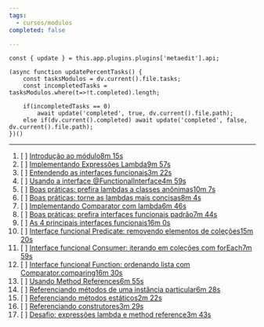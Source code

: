 ```yaml
---
tags:
  - cursos/modulos
completed: false

---
```


```dataviewjs
const { update } = this.app.plugins.plugins['metaedit'].api;

(async function updatePercentTasks() {
	const tasksModulos = dv.current().file.tasks;
	const incompletedTasks = tasksModulos.where(t=>!t.completed).length;
	
	if(incompletedTasks == 0)
		await update('completed', true, dv.current().file.path);
	else if(dv.current().completed) await update('completed', false, dv.current().file.path);
})()
```
---
1. [ ] [Introdução ao módulo8m 15s](https://app.algaworks.com/aulas/4792/introducao-ao-modulo)
2. [ ] [Implementando Expressões Lambda9m 57s](https://app.algaworks.com/aulas/4793/implementando-expressoes-lambda)
3. [ ] [Entendendo as interfaces funcionais3m 22s](https://app.algaworks.com/aulas/4794/entendendo-as-interfaces-funcionais)
4. [ ] [Usando a interface @FunctionalInterface4m 59s](https://app.algaworks.com/aulas/4795/usando-a-interface-functionalinterface)
5. [ ] [Boas práticas: prefira lambdas a classes anônimas10m 7s](https://app.algaworks.com/aulas/4796/boas-praticas-prefira-lambdas-a-classes-anonimas)
6. [ ] [Boas práticas: torne as lambdas mais concisas8m 4s](https://app.algaworks.com/aulas/4797/boas-praticas-torne-as-lambdas-mais-concisas)
7. [ ] [Implementando Comparator com lambda6m 46s](https://app.algaworks.com/aulas/4798/implementando-comparator-com-lambda)
8. [ ] [Boas práticas: prefira interfaces funcionais padrão7m 44s](https://app.algaworks.com/aulas/4799/boas-praticas-prefira-interfaces-funcionais-padrao)
9. [ ] [As 4 principais interfaces funcionais16m 0s](https://app.algaworks.com/aulas/4800/as-4-principais-interfaces-funcionais)
10. [ ] [Interface funcional Predicate: removendo elementos de coleções15m 20s](https://app.algaworks.com/aulas/4801/interface-funcional-predicate-removendo-elementos-de-colecoes)
11. [ ] [Interface funcional Consumer: iterando em coleções com forEach7m 59s](https://app.algaworks.com/aulas/4802/interface-funcional-consumer-iterando-em-colecoes-com-foreach)
12. [ ] [Interface funcional Function: ordenando lista com Comparator.comparing16m 30s](https://app.algaworks.com/aulas/4803/interface-funcional-function-ordenando-lista-com-comparatorcomparing)
13. [ ] [Usando Method References6m 55s](https://app.algaworks.com/aulas/4804/usando-method-references)
14. [ ] [Referenciando métodos de uma instância particular6m 28s](https://app.algaworks.com/aulas/4805/referenciando-metodos-de-uma-instancia-particular)
15. [ ] [Referenciando métodos estáticos2m 22s](https://app.algaworks.com/aulas/4806/referenciando-metodos-estaticos)
16. [ ] [Referenciando construtores3m 29s](https://app.algaworks.com/aulas/4807/referenciando-construtores)
17. [ ] [Desafio: expressões lambda e method reference3m 43s](https://app.algaworks.com/aulas/4808/desafio-expressoes-lambda-e-method-reference)